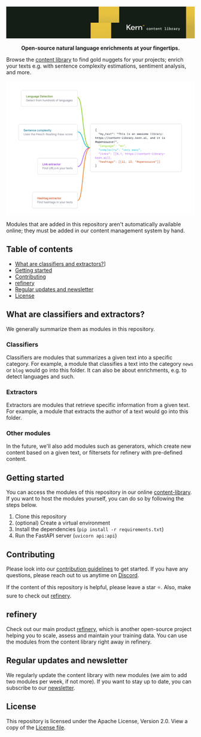 ![](identifier.svg)

<p align="center">
    <b>Open-source natural language enrichments at your fingertips.</b>
</p>

Browse the [content library](https://content-library.kern.ai) to find gold nuggets for your projects; enrich your texts e.g. with sentence complexity estimations, sentiment analysis, and more.

![](hero.svg)

Modules that are added in this repository aren't automatically available online; they must be added in our content management system by hand.

## Table of contents
- [What are classifiers and extractors?](#what-are-classifiers-and-extractors)] 
- [Getting started](#getting-started)
- [Contributing](#contributing)
- [refinery](#refinery)
- [Regular updates and newsletter](#regular-updates-and-newsletter)
- [License](#license)

## What are classifiers and extractors?
We generally summarize them as modules in this repository.

### Classifiers
Classifiers are modules that summarizes a given text into a specific category. For example, a module that classifies a text into the category `news` or `blog` would go into this folder. It can also be about enrichments, e.g. to detect languages and such.

### Extractors
Extractors are modules that retrieve specific information from a given text. For example, a module that extracts the author of a text would go into this folder.

### Other modules
In the future, we'll also add modules such as generators, which create new content based on a given text, or filtersets for refinery with pre-defined content.

## Getting started
You can access the modules of this repository in our online [content-library](https://content-library.kern.ai). If you want to host the modules yourself, you can do so by following the steps below.

1. Clone this repository
2. (optional) Create a virtual environment
3. Install the dependencies (`pip install -r requirements.txt`)
4. Run the FastAPI server (`uvicorn api:api`)

## Contributing
Please look into our [contribution guidelines](CONTRIBUTING.md) to get started. If you have any questions, please reach out to us anytime on [Discord](https://discord.gg/qf4rGCEphW).

If the content of this repository is helpful, please leave a star ⭐️. Also, make sure to check out [refinery](#refinery).

## refinery
Check out our main product [refinery](https://github.com/code-kern-ai/refinery), which is another open-source project helping you to scale, assess and maintain your training data. You can use the modules from the content library right away in refinery.

## Regular updates and newsletter
We regularly update the content library with new modules (we aim to add two modules per week, if not more). If you want to stay up to date, you can subscribe to our [newsletter](https://www.kern.ai/#email-address).

## License
This repository is licensed under the Apache License, Version 2.0. View a copy of the [License file](LICENSE).
